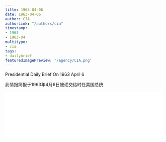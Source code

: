 ```yaml
---
title: 1963-04-06
date: 1963-04-06
author: CIA 
authorLink: "/authors/cia"
timestamp: 
- 1963
- 1963-04
multitype: 
- cia
tags: 
- dailybrief
featuredImagePreview: '/agency/CIA.png'
---
```



Presidential Daily Brief On 1963 April 6

此情报简报于1963年4月6日被递交给时任美国总统

<!--more-->





<div id="over" style="width:100%; overflow:hidden"> <iframe id="sFrame" name="sFrame" frameborder="no" border="0"  allowfullscreen marginwidth="0" scrolling="no" src = " /CIA/1963-04-06.html "  style = " position:absulute; width: 806px; top: 300;" > </iframe> </div>